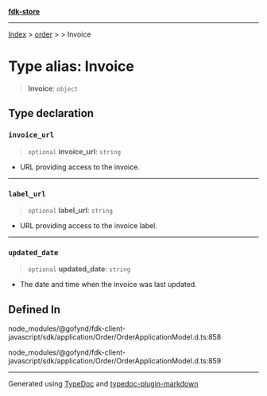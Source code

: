 [**fdk-store**](../../../README.md)
***

[Index](../../../API.md) > [order](../../README.md) > [<internal>](../README.md) > Invoice

# Type alias: Invoice

> **Invoice**: `object`

## Type declaration

### `invoice_url`

> `optional` **invoice\_url**: `string`

- URL providing access to the invoice.

***

### `label_url`

> `optional` **label\_url**: `string`

- URL providing access to the invoice label.

***

### `updated_date`

> `optional` **updated\_date**: `string`

- The date and time when the invoice was
last updated.

## Defined In

node\_modules/@gofynd/fdk-client-javascript/sdk/application/Order/OrderApplicationModel.d.ts:858

node\_modules/@gofynd/fdk-client-javascript/sdk/application/Order/OrderApplicationModel.d.ts:859

***
Generated using [TypeDoc](https://typedoc.org/) and [typedoc-plugin-markdown](https://www.npmjs.com/package/typedoc-plugin-markdown)
